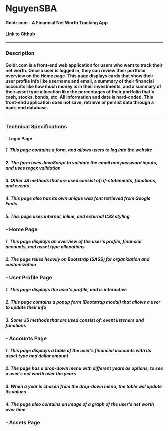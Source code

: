# NguyenSBA
#### Goldr.com - A Financial Net Worth Tracking App
#### [Link to Github](https://github.com/edwardlocnguyen/NguyenSBA)

---

### Description
#### Goldr.com is a front-end web application for users who want to track their net worth. Once a user is logged in, they can review their portfolio overview on the Home page. This page displays cards that show their user profile info like username and email, a summary of their financial accounts like how much money is in their investments, and a summary of their asset type allocation like the percentages of their portfolio that's cash, stocks, bonds, etc. All information and data is hard-coded. This front-end application does not save, retrieve or persist data through a back-end database.

---

### Technical Specifications

#### - Login Page
##### 1. This page contains a form, and allows users to log into the website
##### 2. The form uses JavaScript to validate the email and password inputs, and uses regex validation
##### 3. Other JS methods that are used consist of: if-statements, functions, and events
##### 4. This page also has its own unique web font retrieved from Google Fonts
##### 5. This page uses internal, inline, and external CSS styling

### - Home Page
##### 1. This page displays an overview of the user's profile, financial accounts, and asset type allocations
##### 2. The page relies heavily on Bootstrap (SASS) for organization and customization

### - User Profile Page
##### 1. This page displays the user's profile, and is interactive
##### 2. This page contains a popup form (Bootstrap modal) that allows a user to update their info
##### 3. Some JS methods that are used consist of: event listeners and functions

### - Accounts Page
##### 1. This page displays a table of the user's financial accounts with its asset type and dollar amount
##### 2. The page has a drop-down menu with different years as options, to see a user's net worth over the years
##### 3. When a year is chosen from the drop-down menu, the table will update its values
##### 4. The page also contains an image of a graph of the user's net worth over time

### - Assets Page
##### 

